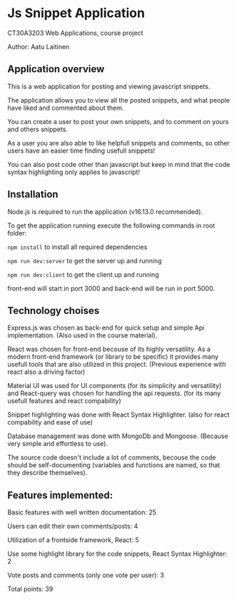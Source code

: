 # Js Snippet Application
CT30A3203 Web Applications, course project

Author: Aatu Laitinen

## Application overview

This is a web application for posting and viewing javascript snippets.

The application allows you to view all the posted snippets, and what people have liked and commented about them.

You can create a user to post your own snippets, and to comment on yours and others snippets.

As a user you are also able to like helpfull snippets and comments, so other users have an easier time finding usefull snippets!

You can also post code other than javascript but keep in mind that the code syntax highlighting only applies to javascript!

## Installation

Node.js is required to run the application (v16.13.0 recommended).

To get the application running execute the following commands in root folder: 

`npm install`  to install all required dependencies

`npm run dev:server` to get the server up and running

`npm run dev:client` to get the client up and running

front-end will start in port 3000 and back-end will be run in port 5000.

## Technology choises

Express.js was chosen as back-end for quick setup and simple Api implementation. (Also used in the course material).

React was chosen for front-end becouse of its highly versatility. As a modern front-end framework (or library to be specific) it provides many usefull tools that are also utilized in this project. (Previous experience with react also a driving factor)

Material UI was used for UI components (for its simplicity and versatility) and React-query was chosen for handling the api requests. (for its many usefull features and react compability)

Snippet highlighting was done with React Syntax Highlighter. (also for react compability and ease of use)

Database management was done with MongoDb and Mongoose. (Because very simple and effortless to use). 

The source code doesn't include a lot of comments, becouse the code should be self-documenting (variables and functions are named, so that they describe themselves).

## Features implemented:

Basic features with well written documentation: 25

Users can edit their own comments/posts: 4

Utilization of a frontside framework, React: 5

Use some highlight library for the code snippets, React Syntax Highlighter: 2 

Vote posts and comments (only one vote per user): 3


Total points: 39

